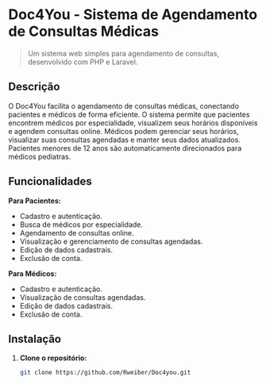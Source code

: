# Doc4You - Sistema de Agendamento de Consultas Médicas

> Um sistema web simples para agendamento de consultas, desenvolvido com PHP e Laravel.

## Descrição

O Doc4You facilita o agendamento de consultas médicas, conectando pacientes e médicos de forma eficiente. O sistema permite que pacientes encontrem médicos por especialidade, visualizem seus horários disponíveis e agendem consultas online. Médicos podem gerenciar seus horários, visualizar suas consultas agendadas e manter seus dados atualizados. Pacientes menores de 12 anos são automaticamente direcionados para médicos pediatras.

## Funcionalidades

**Para Pacientes:**

-   Cadastro e autenticação.
-   Busca de médicos por especialidade.
-   Agendamento de consultas online.
-   Visualização e gerenciamento de consultas agendadas.
-   Edição de dados cadastrais.
-   Exclusão de conta.

**Para Médicos:**

-   Cadastro e autenticação.
-   Visualização de consultas agendadas.
-   Edição de dados cadastrais.
-   Exclusão de conta.

## Instalação

1. **Clone o repositório:**
    ```bash
    git clone https://github.com/Rweiber/Doc4you.git
    ```
